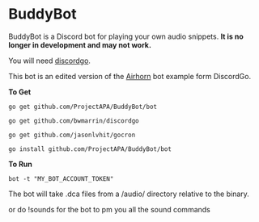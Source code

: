# BuddyBot

BuddyBot is a Discord bot for playing your own audio snippets. **It is no longer in development and may not work.** 

You will need [discordgo](https://github.com/bwmarrin/discordgo).

This bot is an edited version of the [Airhorn](https://github.com/hammerandchisel/airhornbot) bot example form DiscordGo.

**To Get**

```
go get github.com/ProjectAPA/BuddyBot/bot
 
go get github.com/bwmarrin/discordgo

go get github.com/jasonlvhit/gocron

go install github.com/ProjectAPA/BuddyBot/bot

```

**To Run**

```
bot -t "MY_BOT_ACCOUNT_TOKEN" 
```
The bot will take .dca files from a /audio/ directory relative to the binary. 

or do !sounds for the bot to pm you all the sound commands
